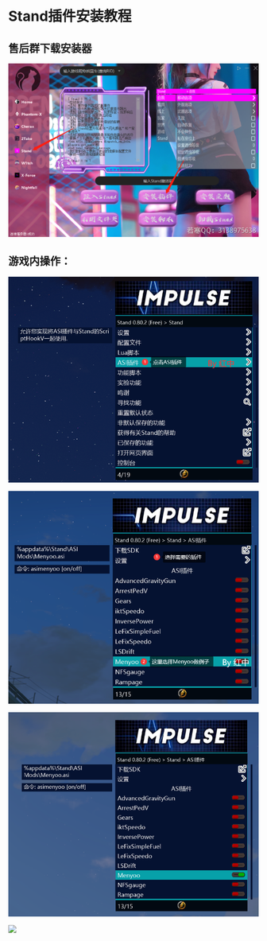 # Stand插件安装教程

## **售后群下载安装器**

![](<../../.gitbook/assets/image (22) (1).png>)

## **游戏内操作：**

![](<../../.gitbook/assets/image (18) (1).png>)

![](<../../.gitbook/assets/image (52) (1).png>)

![F8呼出Menyoo](<../../.gitbook/assets/image (24) (1).png>)

![](../../.gitbook/assets/733719ce7a23c9db99adb77dfc8afdf0\_spaces%2F7YXEHggLzaiKwZjRSOD4%2Fuploads%2F24dlS8uclHJ4WM2F0T67%2F5\_alt=media\&token=c31b96d3-0f27-4386-87d8-37ba266bc445.png)

